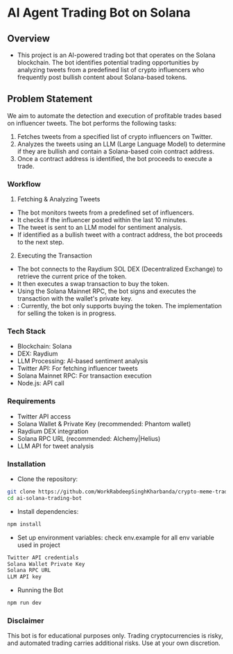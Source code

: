 # AI Agent Trading Bot on Solana

## Overview

- This project is an AI-powered trading bot that operates on the Solana blockchain. The bot identifies potential trading opportunities by analyzing tweets from a predefined list of crypto influencers who frequently post bullish content about Solana-based tokens.

## Problem Statement
We aim to automate the detection and execution of profitable trades based on influencer tweets. The bot performs the following tasks:
 1. Fetches tweets from a specified list of crypto influencers on Twitter.
 2. Analyzes the tweets using an LLM (Large Language Model) to determine if they are bullish and contain a Solana-based coin contract address.
 3. Once a contract address is identified, the bot proceeds to execute a trade.

### Workflow

1. Fetching & Analyzing Tweets
- The bot monitors tweets from a predefined set of influencers.
- It checks if the influencer posted within the last 10 minutes.
- The tweet is sent to an LLM model for sentiment analysis.
- If identified as a bullish tweet with a contract address, the bot proceeds to the next step.

2. Executing the Transaction
- The bot connects to the Raydium SOL DEX (Decentralized Exchange) to retrieve the current price of the token.
- It then executes a swap transaction to buy the token.
- Using the Solana Mainnet RPC, the bot signs and executes the transaction with the wallet's private key.
- : Currently, the bot only supports buying the token. The implementation for selling the token is in progress.

### Tech Stack

- Blockchain: Solana
- DEX: Raydium
- LLM Processing: AI-based sentiment analysis
- Twitter API: For fetching influencer tweets
- Solana Mainnet RPC: For transaction execution
- Node.js: API call

### Requirements

- Twitter API access
- Solana Wallet & Private Key (recommended: Phantom wallet)
- Raydium DEX integration
- Solana RPC URL (recommended: Alchemy|Helius)
- LLM API for tweet analysis

### Installation

- Clone the repository:
```sh
git clone https://github.com/WorkRabdeepSinghKharbanda/crypto-meme-trading-ai-agent.git
cd ai-solana-trading-bot
```

- Install dependencies:
```sh
npm install 
```

- Set up environment variables:
check env.example for all env variable used in project
```sh
Twitter API credentials
Solana Wallet Private Key
Solana RPC URL
LLM API key
```

- Running the Bot
```sh
npm run dev
```

### Disclaimer
This bot is for educational purposes only. Trading cryptocurrencies is risky, and automated trading carries additional risks. Use at your own discretion.